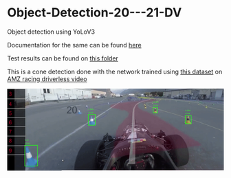 # Object-Detection-20---21-DV
Object detection using YoLoV3

Documentation for the same can be found [here](https://docs.google.com/document/d/1F8KaaXgrjhICngDjJdRWqDAJStTkX5VDrMv5i-6SYdg/edit?usp=sharing)

Test results can be found on [this folder](https://drive.google.com/drive/folders/1WO1K_uUiu-yKfB2qiH3dv3A93JdyS93b?usp=sharing)

This is a cone detection done with the network trained using [this dataset](https://storage.cloud.google.com/mit-driverless-open-source/YOLO_Dataset.zip?authuser=1) on [AMZ racing driverless video](https://www.youtube.com/watch?v=aCDPwZZm9C4) 

![demo](https://github.com/IITBRacing/Object-Detection-20---21-DV/blob/master/demo.gif)
